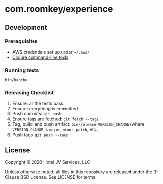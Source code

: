 # com.roomkey/experience

## Development

### Prerequisites

- AWS credentials set up under `~/.aws/`
- [Clojure command-line tools](https://clojure.org/guides/deps_and_cli)

### Running tests

`bin/kaocha`

### Releasing Checklist

1. Ensure: all the tests pass.
2. Ensure: everything is committed.
3. Push commits: `git push`
4. Ensure tags are fetched: `git fetch --tags`
5. Tag, build, and push artifact: `bin/release VERSION_CHANGE` (where `VERSION_CHANGE` is `major`, `minor`, `patch`, etc.)
6. Push tags: `git push --tags`

## License

Copyright © 2020 Hotel JV Services, LLC

Unless otherwise noted, all files in this repository are released
under the 3-Clause BSD License. See LICENSE for terms.
